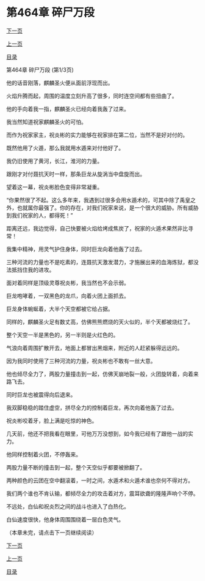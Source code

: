 <h1>第464章    碎尸万段</h1>
            <div><p><a href="./1390_%E7%AC%AC464%E7%AB%A0_%E7%A2%8E%E5%B0%B8%E4%B8%87%E6%AE%B5.md">下一页</a></p><p><a href="./1388_%E7%AC%AC463%E7%AB%A0_%E8%87%AA%E8%AE%A8%E6%B2%A1%E8%B6%A3.md">上一页</a></p><p><a href="../">目录</a></p></div>
            <div><p>第464章    碎尸万段 (第1/3页)</p><p>他的话音刚落，麒麟圣火便从面前浮现而出。</p><p>火焰升腾而起，周围的温度立刻升高了很多，同时连空间都有些扭曲了。</p><p>他的手向着我一指，麒麟圣火已经向着我轰了过来。</p><p>我当然知道祝家麒麟圣火的可怕。</p><p>而作为祝家家主，祝炎彬的实力能够在祝家排在第二位，当然不是好对付的。</p><p>既然他用了火遁，那么我就用水遁来对付他好了。</p><p>我仍旧使用了黄河，长江，淮河的力量。</p><p>跟刚才对付聂抗天时一样，那条巨龙从旋涡当中盘旋而出。</p><p>望着这一幕，祝炎彬脸色变得非常凝重。</p><p>“你果然很了不起。这么多年来，我遇到过很多会用水遁术的，可其中除了禹皇之外，也就属你最强了。你的存在，对我们祝家来说，是一个很大的威胁。所有威胁到我们祝家的人，都得死！”</p><p>距离还远，我边觉得，自己快要被火焰给烤成焦炭了，祝家的火遁术果然非比寻常！</p><p>我集中精神，用灵气护住身体，同时巨龙向着他轰了过去。</p><p>三种河流的力量也不是吃素的，连聂抗天激发潜力，才施展出来的血海炼狱，都没法抵挡住我的进攻。</p><p>面对着同样是顶级灵尊祝炎彬，我当然也不会示弱。</p><p>巨龙咆哮着，一双黑色的龙爪，向着火团上面抓去。</p><p>巨龙身体蜿蜒着，大半个天空都被它给占据。</p><p>同样的，麒麟圣火足有数丈高，仿佛熊熊燃烧的天火似的，半个天都被烧红了。</p><p>整个天空一半是黑色的，另一半则是火红色的。</p><p>气浪向着周围扩散开去，地面上都冒出黑烟来，附近的人赶紧躲得远远的。</p><p>因为我同时使用了三种河流的力量，祝炎彬也不敢有一丝大意。</p><p>他也倾尽全力了，两股力量撞击到一起，仿佛天崩地裂一般，火团旋转着，向着来路飞去。</p><p>同时巨龙也被震得向后退来。</p><p>我双脚稳稳的踏住虚空，拼尽全力的控制着巨龙，再次向着他轰了过去。</p><p>祝炎彬咬着牙，脸上满是吃惊的神色。</p><p>几天前，他还不把我看在眼里，可他万万没想到，如今我已经有了跟他一战的实力。</p><p>他同样控制着火团，不停轰来。</p><p>两股力量不断的撞击到一起，整个天空似乎都要被掀翻了。</p><p>两种颜色的云团在空中翻滚着，一时之间，水遁术和火遁术谁也奈何不得对方。</p><p>我们两个谁也不肯认输，都倾尽全力的攻击着对方，震耳欲聋的隆隆声响个不停。</p><p>不远处，白仙和祝炎烈之间的战斗也进入了白热化。</p><p>白仙速度很快，他身体周围围绕着一层白色灵气。</p><p>（本章未完，请点击下一页继续阅读）</p></div>
            <div><p><a href="./1390_%E7%AC%AC464%E7%AB%A0_%E7%A2%8E%E5%B0%B8%E4%B8%87%E6%AE%B5.md">下一页</a></p><p><a href="./1388_%E7%AC%AC463%E7%AB%A0_%E8%87%AA%E8%AE%A8%E6%B2%A1%E8%B6%A3.md">上一页</a></p><p><a href="../">目录</a></p></div>
